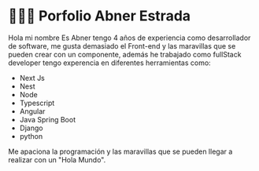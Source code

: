 # 👨🏻‍💻 Porfolio Abner Estrada

Hola mi nombre Es Abner tengo 4 años de experiencia como desarrollador de software, me gusta demasiado el Front-end y las maravillas que se pueden crear con un componente, además he trabajado como fullStack developer tengo experencia en diferentes herramientas como:

- Next Js
- Nest 
- Node 
- Typescript 
- Angular 
- Java Spring Boot
- Django
- python

Me apaciona la programación y las maravillas que se pueden llegar a realizar con un "Hola Mundo".

